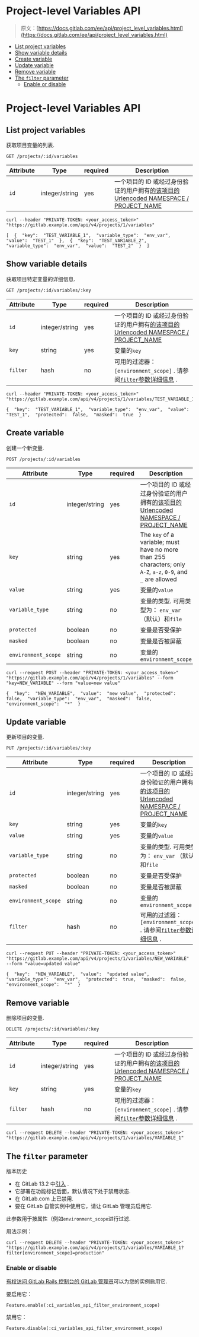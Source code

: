 # Project-level Variables API

> 原文：[https://docs.gitlab.com/ee/api/project_level_variables.html](https://docs.gitlab.com/ee/api/project_level_variables.html)

*   [List project variables](#list-project-variables)
*   [Show variable details](#show-variable-details)
*   [Create variable](#create-variable)
*   [Update variable](#update-variable)
*   [Remove variable](#remove-variable)
*   [The `filter` parameter](#the-filter-parameter)
    *   [Enable or disable](#enable-or-disable)

# Project-level Variables API[](#project-level-variables-api "Permalink")

## List project variables[](#list-project-variables "Permalink")

获取项目变量的列表.

```
GET /projects/:id/variables 
```

| Attribute | Type | required | Description |
| --- | --- | --- | --- |
| `id` | integer/string | yes | 一个项目的 ID 或经过身份验证的用户拥有[的该项目的 Urlencoded NAMESPACE / PROJECT_NAME](README.html#namespaced-path-encoding) |

```
curl --header "PRIVATE-TOKEN: <your_access_token>" "https://gitlab.example.com/api/v4/projects/1/variables" 
```

```
[  {  "key":  "TEST_VARIABLE_1",  "variable_type":  "env_var",  "value":  "TEST_1"  },  {  "key":  "TEST_VARIABLE_2",  "variable_type":  "env_var",  "value":  "TEST_2"  }  ] 
```

## Show variable details[](#show-variable-details "Permalink")

获取项目特定变量的详细信息.

```
GET /projects/:id/variables/:key 
```

| Attribute | Type | required | Description |
| --- | --- | --- | --- |
| `id` | integer/string | yes | 一个项目的 ID 或经过身份验证的用户拥有[的该项目的 Urlencoded NAMESPACE / PROJECT_NAME](README.html#namespaced-path-encoding) |
| `key` | string | yes | 变量的`key` |
| `filter` | hash | no | 可用的过滤器： `[environment_scope]` . 请参阅[`filter`参数详细信息](#the-filter-parameter) . |

```
curl --header "PRIVATE-TOKEN: <your_access_token>" "https://gitlab.example.com/api/v4/projects/1/variables/TEST_VARIABLE_1" 
```

```
{  "key":  "TEST_VARIABLE_1",  "variable_type":  "env_var",  "value":  "TEST_1",  "protected":  false,  "masked":  true  } 
```

## Create variable[](#create-variable "Permalink")

创建一个新变量.

```
POST /projects/:id/variables 
```

| Attribute | Type | required | Description |
| --- | --- | --- | --- |
| `id` | integer/string | yes | 一个项目的 ID 或经过身份验证的用户拥有[的该项目的 Urlencoded NAMESPACE / PROJECT_NAME](README.html#namespaced-path-encoding) |
| `key` | string | yes | The `key` of a variable; must have no more than 255 characters; only `A-Z`, `a-z`, `0-9`, and `_` are allowed |
| `value` | string | yes | 变量的`value` |
| `variable_type` | string | no | 变量的类型. 可用类型为： `env_var` （默认）和`file` |
| `protected` | boolean | no | 变量是否受保护 |
| `masked` | boolean | no | 变量是否被屏蔽 |
| `environment_scope` | string | no | 变量的`environment_scope` |

```
curl --request POST --header "PRIVATE-TOKEN: <your_access_token>" "https://gitlab.example.com/api/v4/projects/1/variables" --form "key=NEW_VARIABLE" --form "value=new value" 
```

```
{  "key":  "NEW_VARIABLE",  "value":  "new value",  "protected":  false,  "variable_type":  "env_var",  "masked":  false,  "environment_scope":  "*"  } 
```

## Update variable[](#update-variable "Permalink")

更新项目的变量.

```
PUT /projects/:id/variables/:key 
```

| Attribute | Type | required | Description |
| --- | --- | --- | --- |
| `id` | integer/string | yes | 一个项目的 ID 或经过身份验证的用户拥有[的该项目的 Urlencoded NAMESPACE / PROJECT_NAME](README.html#namespaced-path-encoding) |
| `key` | string | yes | 变量的`key` |
| `value` | string | yes | 变量的`value` |
| `variable_type` | string | no | 变量的类型. 可用类型为： `env_var` （默认）和`file` |
| `protected` | boolean | no | 变量是否受保护 |
| `masked` | boolean | no | 变量是否被屏蔽 |
| `environment_scope` | string | no | 变量的`environment_scope` |
| `filter` | hash | no | 可用的过滤器： `[environment_scope]` . 请参阅[`filter`参数详细信息](#the-filter-parameter) . |

```
curl --request PUT --header "PRIVATE-TOKEN: <your_access_token>" "https://gitlab.example.com/api/v4/projects/1/variables/NEW_VARIABLE" --form "value=updated value" 
```

```
{  "key":  "NEW_VARIABLE",  "value":  "updated value",  "variable_type":  "env_var",  "protected":  true,  "masked":  false,  "environment_scope":  "*"  } 
```

## Remove variable[](#remove-variable "Permalink")

删除项目的变量.

```
DELETE /projects/:id/variables/:key 
```

| Attribute | Type | required | Description |
| --- | --- | --- | --- |
| `id` | integer/string | yes | 一个项目的 ID 或经过身份验证的用户拥有[的该项目的 Urlencoded NAMESPACE / PROJECT_NAME](README.html#namespaced-path-encoding) |
| `key` | string | yes | 变量的`key` |
| `filter` | hash | no | 可用的过滤器： `[environment_scope]` . 请参阅[`filter`参数详细信息](#the-filter-parameter) . |

```
curl --request DELETE --header "PRIVATE-TOKEN: <your_access_token>" "https://gitlab.example.com/api/v4/projects/1/variables/VARIABLE_1" 
```

## The `filter` parameter[](#the-filter-parameter "Permalink")

版本历史

*   在 GitLab 13.2 中[引入](https://gitlab.com/gitlab-org/gitlab/-/merge_requests/34490) .
*   它部署在功能标记后面，默认情况下处于禁用状态.
*   在 GitLab.com 上已禁用.
*   要在 GitLab 自管实例中使用它，请让 GitLab 管理员启用它.

此参数用于按属性（例如`environment_scope`进行过滤.

用法示例：

```
curl --request DELETE --header "PRIVATE-TOKEN: <your_access_token>" "https://gitlab.example.com/api/v4/projects/1/variables/VARIABLE_1?filter[environment_scope]=production" 
```

### Enable or disable[](#enable-or-disable "Permalink")

[有权访问 GitLab Rails 控制台的 GitLab 管理员](../administration/feature_flags.html)可以为您的实例启用它.

要启用它：

```
Feature.enable(:ci_variables_api_filter_environment_scope) 
```

禁用它：

```
Feature.disable(:ci_variables_api_filter_environment_scope) 
```